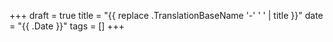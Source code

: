 +++
draft = true
title = "{{ replace .TranslationBaseName '-' ' ' | title }}"
date = "{{ .Date }}"
tags = []
+++
